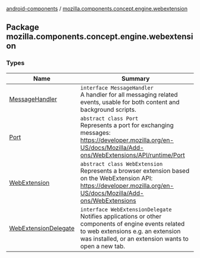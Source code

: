 [android-components](../index.md) / [mozilla.components.concept.engine.webextension](./index.md)

## Package mozilla.components.concept.engine.webextension

### Types

| Name | Summary |
|---|---|
| [MessageHandler](-message-handler/index.md) | `interface MessageHandler`<br>A handler for all messaging related events, usable for both content and background scripts. |
| [Port](-port/index.md) | `abstract class Port`<br>Represents a port for exchanging messages: https://developer.mozilla.org/en-US/docs/Mozilla/Add-ons/WebExtensions/API/runtime/Port |
| [WebExtension](-web-extension/index.md) | `abstract class WebExtension`<br>Represents a browser extension based on the WebExtension API: https://developer.mozilla.org/en-US/docs/Mozilla/Add-ons/WebExtensions |
| [WebExtensionDelegate](-web-extension-delegate/index.md) | `interface WebExtensionDelegate`<br>Notifies applications or other components of engine events related to web extensions e.g. an extension was installed, or an extension wants to open a new tab. |
